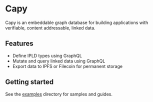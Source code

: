 # Capy

Capy is an embeddable graph database for building applications with verifiable, content addressable, linked data.

## Features

- Define IPLD types using GraphQL
- Mutate and query linked data using GraphQL
- Export data to IPFS or Filecoin for permanent storage

## Getting started

See the [examples](./examples) directory for samples and guides.
